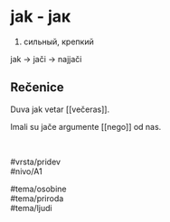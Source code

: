 # jak - јак

1. сильный, крепкий

jak → jači → najjači

## Rečenice

Duva jak vetar [[večeras]].

Imali su jače argumente [[nego]] od nas.

<br>

#vrsta/pridev  
#nivo/A1  

#tema/osobine  
#tema/priroda  
#tema/ljudi  

